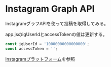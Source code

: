 # Instagram Graph API

InstagramグラフAPIを使って投稿を取得してみる。

app.jsのigUserIdとaccessTokenの値は更新する。

```javascript:app.js
const igUserId = '10000000000000000';
const accessToken = '';
```

[Instagramプラットフォーム](https://developers.facebook.com/docs/instagram)を参照
